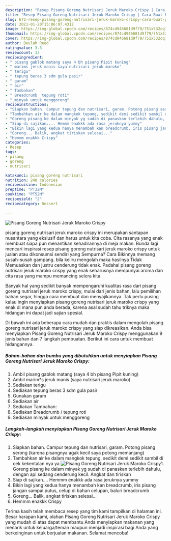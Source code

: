 ```yaml
---
description: "Resep Pisang Goreng Nutrisari Jeruk Maroko Crispy | Cara Buat Pisang Goreng Nutrisari Jeruk Maroko Crispy Yang Menggugah Selera"
title: "Resep Pisang Goreng Nutrisari Jeruk Maroko Crispy | Cara Buat Pisang Goreng Nutrisari Jeruk Maroko Crispy Yang Menggugah Selera"
slug: 672-resep-pisang-goreng-nutrisari-jeruk-maroko-crispy-cara-buat-pisang-goreng-nutrisari-jeruk-maroko-crispy-yang-menggugah-selera
date: 2021-01-20T15:06:07.431Z
image: https://img-global.cpcdn.com/recipes/874cd946681d9f79/751x532cq70/pisang-goreng-nutrisari-jeruk-maroko-crispy-foto-resep-utama.jpg
thumbnail: https://img-global.cpcdn.com/recipes/874cd946681d9f79/751x532cq70/pisang-goreng-nutrisari-jeruk-maroko-crispy-foto-resep-utama.jpg
cover: https://img-global.cpcdn.com/recipes/874cd946681d9f79/751x532cq70/pisang-goreng-nutrisari-jeruk-maroko-crispy-foto-resep-utama.jpg
author: Beulah Reed
ratingvalue: 3.3
reviewcount: 13
recipeingredient:
- " pisang gablok matang saya 4 bh pisang Pipit kuning"
- " marims jeruk manis saya nutrisari jeruk maroko"
- " terigu"
- " tepung beras 3 sdm gula pasir"
- " garam"
- " air"
- " Tambahan"
- " Breadcrumb  tepung roti"
- " minyak untuk menggoreng"
recipeinstructions:
- "Siapkan bahan. Campur tepung dan nutrisari, garam. Potong pisang serong (karena pisangnya agak kecil saya potong memanjang)"
- "Tambahkan air ke dalam mangkok tepung, sedikit demi sedikit sambil di cek kekentalan nya ya"
- "Goreng pisang ke dalam minyak yg sudah di panaskan terlebih dahulu, dengan api sedang cenderung kecil. Angkat dan tiriskan"
- "Siap di sajikan.... Hemmm enakkk ada rasa jeruknya yummy"
- "Bikin lagi yang kedua hanya menambah kan breadcrumb, iris pisang jangan sampai putus, celup di bahan celupan, baluri breadcrumb"
- "Goreng... Balik, angkat tiriskan selesai..."
- "Hemmm enakkk Crispy"
categories:
- Resep
tags:
- pisang
- goreng
- nutrisari

katakunci: pisang goreng nutrisari 
nutrition: 248 calories
recipecuisine: Indonesian
preptime: "PT32M"
cooktime: "PT52M"
recipeyield: "2"
recipecategory: Dessert

---
```



![Pisang Goreng Nutrisari Jeruk Maroko Crispy](https://img-global.cpcdn.com/recipes/874cd946681d9f79/751x532cq70/pisang-goreng-nutrisari-jeruk-maroko-crispy-foto-resep-utama.jpg)


pisang goreng nutrisari jeruk maroko crispy ini merupakan santapan nusantara yang ekslusif dan harus untuk kita coba. Cita rasanya yang enak membuat siapa pun menantikan kehadirannya di meja makan.
Bunda lagi mencari inspirasi resep pisang goreng nutrisari jeruk maroko crispy untuk jualan atau dikonsumsi sendiri yang Sempurna? Cara Bikinnya memang susah-susah gampang. bila keliru mengolah maka hasilnya Tidak Memuaskan dan justru cenderung tidak enak. Padahal pisang goreng nutrisari jeruk maroko crispy yang enak seharusnya mempunyai aroma dan cita rasa yang mampu memancing selera kita.

Banyak hal yang sedikit banyak mempengaruhi kualitas rasa dari pisang goreng nutrisari jeruk maroko crispy, mulai dari jenis bahan, lalu pemilihan bahan segar, hingga cara membuat dan menyajikannya. Tak perlu pusing kalau ingin menyiapkan pisang goreng nutrisari jeruk maroko crispy yang enak di mana pun anda berada, karena asal sudah tahu triknya maka hidangan ini dapat jadi sajian spesial.




Di bawah ini ada beberapa cara mudah dan praktis dalam mengolah pisang goreng nutrisari jeruk maroko crispy yang siap dikreasikan. Anda bisa menyiapkan Pisang Goreng Nutrisari Jeruk Maroko Crispy menggunakan 9 jenis bahan dan 7 langkah pembuatan. Berikut ini cara untuk membuat hidangannya.

<!--inarticleads1-->

##### Bahan-bahan dan bumbu yang dibutuhkan untuk menyiapkan Pisang Goreng Nutrisari Jeruk Maroko Crispy:

1. Ambil  pisang gablok matang (saya 4 bh pisang Pipit kuning)
1. Ambil  marim*s jeruk manis (saya nutrisari jeruk maroko)
1. Sediakan  terigu
1. Sediakan  tepung beras 3 sdm gula pasir
1. Gunakan  garam
1. Sediakan  air
1. Sediakan  Tambahan:
1. Sediakan  Breadcrumb / tepung roti
1. Sediakan  minyak untuk menggoreng




<!--inarticleads2-->

##### Langkah-langkah menyiapkan Pisang Goreng Nutrisari Jeruk Maroko Crispy:

1. Siapkan bahan. Campur tepung dan nutrisari, garam. Potong pisang serong (karena pisangnya agak kecil saya potong memanjang)
1. Tambahkan air ke dalam mangkok tepung, sedikit demi sedikit sambil di cek kekentalan nya ya
<img src="//assets-global.cpcdn.com/assets/icons/button_play-2c75c40dde080a61004c1f40b05d8f140eaff45d7e9e6481dc71c63d2e7c4909.png" alt="Pisang Goreng Nutrisari Jeruk Maroko Crispy">1. Goreng pisang ke dalam minyak yg sudah di panaskan terlebih dahulu, dengan api sedang cenderung kecil. Angkat dan tiriskan
1. Siap di sajikan.... Hemmm enakkk ada rasa jeruknya yummy
1. Bikin lagi yang kedua hanya menambah kan breadcrumb, iris pisang jangan sampai putus, celup di bahan celupan, baluri breadcrumb
1. Goreng... Balik, angkat tiriskan selesai...
1. Hemmm enakkk Crispy




Terima kasih telah membaca resep yang tim kami tampilkan di halaman ini. Besar harapan kami, olahan Pisang Goreng Nutrisari Jeruk Maroko Crispy yang mudah di atas dapat membantu Anda menyiapkan makanan yang menarik untuk keluarga/teman maupun menjadi inspirasi bagi Anda yang berkeinginan untuk berjualan makanan. Selamat mencoba!

